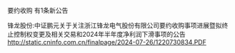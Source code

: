 要约收购 有1条新公告 

锋龙股份:中证鹏元关于关注浙江锋龙电气股份有限公司要约收购事项进展暨拟终止控制权变更及相关交易和2024年半年度净利润下滑事项的公告 http://static.cninfo.com.cn/finalpage/2024-07-26/1220730834.PDF 

